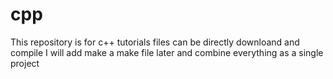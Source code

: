 # cpp
This repository is for c++ tutorials
files can be directly downloand and compile
I will add make a make file later and combine everything as a single project
